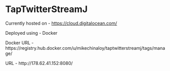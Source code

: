# TapTwitterStreamJ

Currently hosted on - https://cloud.digitalocean.com/
<p>
Deployed using - Docker
</p>
<p>
Docker URL - https://registry.hub.docker.com/u/mikechinaloy/taptwitterstreamj/tags/manage/
</p>
<p>
URL - http://178.62.41.152:8080/
</p>
